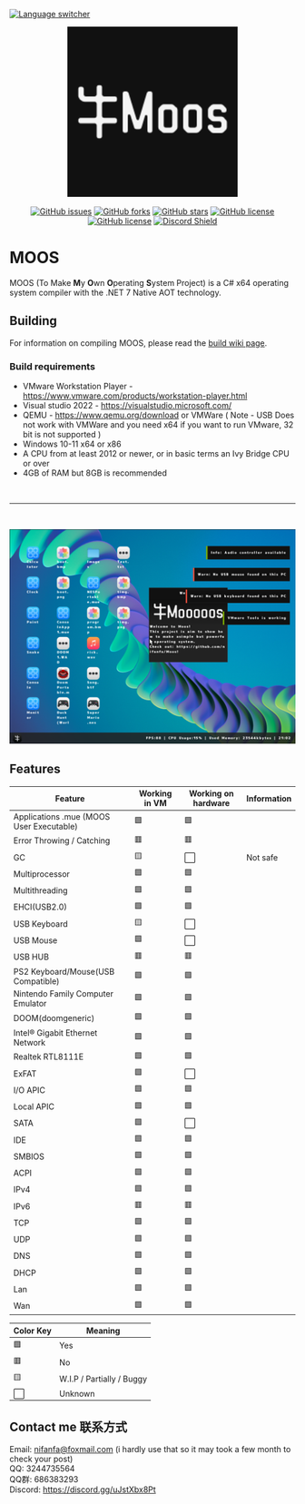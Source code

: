 [![Language switcher](https://img.shields.io/badge/Language%20%2F%20%E8%AF%AD%E8%A8%80-English%20%2F%20%E8%8B%B1%E8%AF%AD-blue)](https://github.com/nifanfa/MOOS/blob/main/README_CN.md)

<p align="center">
    <img width=300 src="MOOS-Logo.svg"/>
</p>

<p align="center">
    <a href="https://github.com/nifanfa/moos/issues"><img alt="GitHub issues" src="https://img.shields.io/github/issues/nifanfa/moos"></a>
    <a href="https://github.com/nifanfa/moos/network"><img alt="GitHub forks" src="https://img.shields.io/github/forks/nifanfa/moos"></a>
    <a href="https://github.com/nifanfa/moos/stargazers"><img alt="GitHub stars" src="https://img.shields.io/github/stars/nifanfa/moos"></a>
    <a href="https://github.com/nifanfa/moos"><img alt="GitHub license" src="https://img.shields.io/github/license/nifanfa/moos"></a>
    <a href="https://github.com/nifanfa/MOOS/blob/main/LICENSE"><img alt="GitHub license" src="https://img.shields.io/github/license/nifanfa/moos"></a>
    <a href="https://discord.gg/uJstXbx8Pt"><img src="https://discordapp.com/api/guilds/987075686256762890/widget.png?style=shield" alt="Discord Shield"/></a>
</p>

# MOOS

MOOS (To Make **M**y **O**wn **O**perating **S**ystem Project) is a C# x64 operating system compiler with the .NET 7 Native AOT technology.

## Building
For information on compiling MOOS, please read the [build wiki page](https://github.com/nifanfa/MOOS/wiki/How-do-you-build-or-compile-MOOS%3F).

### Build requirements
- VMware Workstation Player - https://www.vmware.com/products/workstation-player.html
- Visual studio 2022 - https://visualstudio.microsoft.com/
- QEMU - https://www.qemu.org/download or VMWare ( Note - USB Does not work with VMWare and you need x64 if you want to run VMware, 32 bit is not supported )
- Windows 10-11 x64 or x86
- A CPU from at least 2012 or newer, or in basic terms an Ivy Bridge CPU or over
- 4GB of RAM but 8GB is recommended

<br/>
<hr/>
<br/>

![image](Screenshot3.png)

## Features

| Feature | Working in VM | Working on hardware | Information |
| ------- | ------------- | ------------------- | ----------- |
| Applications .mue (MOOS User Executable) | 🟩 | 🟩 |
| Error Throwing / Catching | 🟥 | 🟥 | 
| GC | 🟨 | ⬜ | Not safe |
| Multiprocessor | 🟩 | 🟩 |
| Multithreading | 🟩 | 🟩 |
| EHCI(USB2.0) | 🟩 | 🟩 |
| USB Keyboard | 🟨 | ⬜ |
| USB Mouse | 🟩 | ⬜ |
| USB HUB | 🟥 | 🟥 |
| PS2 Keyboard/Mouse(USB Compatible) | 🟩 | 🟩 |
| Nintendo Family Computer Emulator | 🟩 | 🟩 |
| DOOM(doomgeneric) | 🟩 | 🟩 |
| Intel® Gigabit Ethernet Network | 🟩 | 🟩 |
| Realtek RTL8111E | 🟩 | 🟩 |
| ExFAT | 🟩 | ⬜ |
| I/O APIC | 🟩 | 🟩 |
| Local APIC | 🟩 | 🟩 |
| SATA | 🟩 | ⬜ |
| IDE | 🟩 | 🟩 |
| SMBIOS | 🟩 | 🟩 |
| ACPI | 🟩 | 🟩 |
| IPv4 | 🟩 | 🟩 |
| IPv6 | 🟥 | 🟥 |
| TCP | 🟩 | 🟩 |
| UDP | 🟩 | 🟩 |
| DNS | 🟩 | 🟩 |
| DHCP | 🟩 | 🟩 |
| Lan | 🟩 | 🟩 |
| Wan | 🟩 | 🟩 |

| Color Key | Meaning |
| ----- | ------- |
| 🟩 | Yes |
| 🟥 | No |
| 🟨 | W.I.P / Partially / Buggy |
| ⬜ | Unknown |

## Contact me 联系方式
Email: nifanfa@foxmail.com (i hardly use that so it may took a few month to check your post)  
QQ: 3244735564  
QQ群: 686383293  
Discord: https://discord.gg/uJstXbx8Pt  
